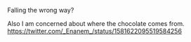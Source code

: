 Falling the wrong way?

Also I am concerned about where the chocolate comes from. https://twitter.com/_Enanem_/status/1581622095519584256